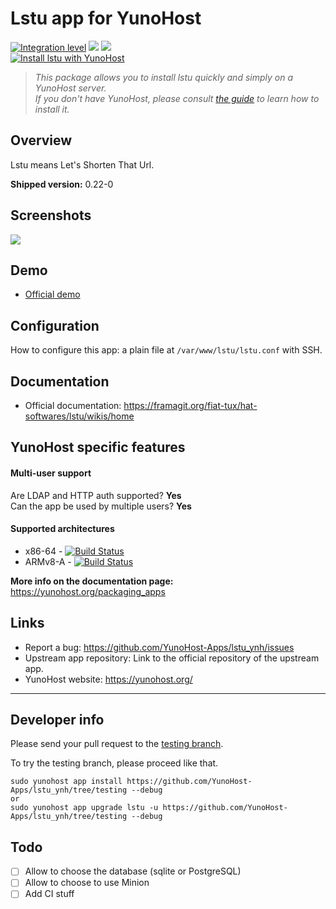 # Lstu app for YunoHost

[![Integration level](https://dash.yunohost.org/integration/lstu.svg)](https://dash.yunohost.org/appci/app/lstu) ![](https://ci-apps.yunohost.org/ci/badges/lstu.status.svg) ![](https://ci-apps.yunohost.org/ci/badges/lstu.maintain.svg)  
[![Install lstu with YunoHost](https://install-app.yunohost.org/install-with-yunohost.png)](https://install-app.yunohost.org/?app=lstu)

> *This package allows you to install lstu quickly and simply on a YunoHost server.  
If you don't have YunoHost, please consult [the guide](https://yunohost.org/#/install) to learn how to install it.*

## Overview
Lstu means Let's Shorten That Url.

**Shipped version:** 0.22-0

## Screenshots

![](https://framalibre.org/sites/default/files/Screenshot_20161213_120016_1.png)

## Demo

* [Official demo](https://lstu.fr)

## Configuration

How to configure this app: a plain file at `/var/www/lstu/lstu.conf` with SSH.

## Documentation

 * Official documentation: https://framagit.org/fiat-tux/hat-softwares/lstu/wikis/home

## YunoHost specific features

#### Multi-user support

Are LDAP and HTTP auth supported? **Yes**  
Can the app be used by multiple users? **Yes**

#### Supported architectures

* x86-64 - [![Build Status](https://ci-apps.yunohost.org/ci/logs/lstu%20%28Apps%29.svg)](https://ci-apps.yunohost.org/ci/apps/lstu/)
* ARMv8-A - [![Build Status](https://ci-apps-arm.yunohost.org/ci/logs/lstu%20%28Apps%29.svg)](https://ci-apps-arm.yunohost.org/ci/apps/lstu/)


**More info on the documentation page:**  
https://yunohost.org/packaging_apps

## Links

 * Report a bug: https://github.com/YunoHost-Apps/lstu_ynh/issues
 * Upstream app repository: Link to the official repository of the upstream app.
 * YunoHost website: https://yunohost.org/

---

Developer info
----------------

Please send your pull request to the [testing branch](https://github.com/YunoHost-Apps/lstu_ynh/tree/testing).

To try the testing branch, please proceed like that.
```
sudo yunohost app install https://github.com/YunoHost-Apps/lstu_ynh/tree/testing --debug
or
sudo yunohost app upgrade lstu -u https://github.com/YunoHost-Apps/lstu_ynh/tree/testing --debug
```

## Todo

- [ ] Allow to choose the database (sqlite or PostgreSQL)
- [ ] Allow to choose to use Minion
- [ ] Add CI stuff
